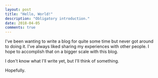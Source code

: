 ```yaml
---
layout: post
title: "Hello, World!"
description: "Obligatory introduction."
date: 2018-04-05
comments: true
---
```


I've been wanting to write a blog for quite some time but never got around to doing it. I've always liked sharing my experiences with other people. I hope to accomplish that on a bigger scale with this blog.

I don't know what I'll write yet, but I'll think of something.

Hopefully.
